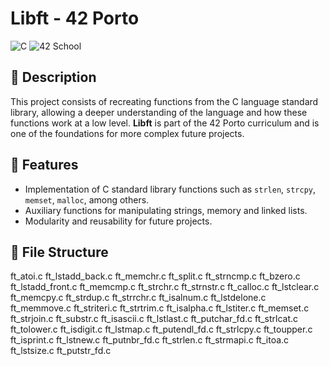 # Libft - 42 Porto

![C](https://img.shields.io/badge/C-Language-blue?style=for-the-badge)
![42 School](https://img.shields.io/badge/42-Porto-black?style=for-the-badge)

## 📝 Description

This project consists of recreating functions from the C language standard library, allowing a deeper understanding of the language and how these functions work at a low level. **Libft** is part of the 42 Porto curriculum and is one of the foundations for more complex future projects.

## 🚀 Features

- Implementation of C standard library functions such as `strlen`, `strcpy`, `memset`, `malloc`, among others.
- Auxiliary functions for manipulating strings, memory and linked lists.
- Modularity and reusability for future projects.

## 📂 File Structure

ft_atoi.c     ft_lstadd_back.c	 ft_memchr.c	  ft_split.c	 ft_strncmp.c
ft_bzero.c    ft_lstadd_front.c  ft_memcmp.c	  ft_strchr.c	 ft_strnstr.c
ft_calloc.c   ft_lstclear.c	 ft_memcpy.c	  ft_strdup.c	 ft_strrchr.c
ft_isalnum.c  ft_lstdelone.c	 ft_memmove.c	  ft_striteri.c  ft_strtrim.c
ft_isalpha.c  ft_lstiter.c	 ft_memset.c	  ft_strjoin.c	 ft_substr.c
ft_isascii.c  ft_lstlast.c	 ft_putchar_fd.c  ft_strlcat.c	 ft_tolower.c
ft_isdigit.c  ft_lstmap.c	 ft_putendl_fd.c  ft_strlcpy.c	 ft_toupper.c
ft_isprint.c  ft_lstnew.c	 ft_putnbr_fd.c   ft_strlen.c	 ft_strmapi.c
ft_itoa.c     ft_lstsize.c	 ft_putstr_fd.c 


